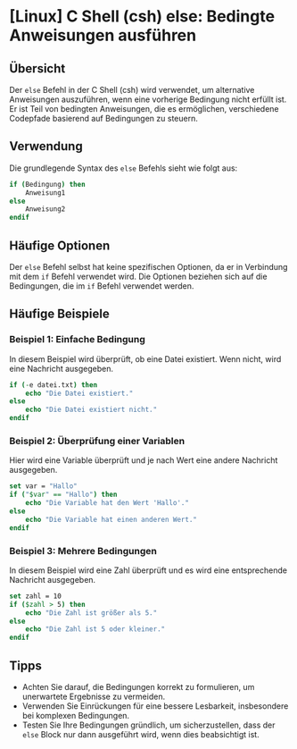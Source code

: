 # [Linux] C Shell (csh) else: Bedingte Anweisungen ausführen

## Übersicht
Der `else` Befehl in der C Shell (csh) wird verwendet, um alternative Anweisungen auszuführen, wenn eine vorherige Bedingung nicht erfüllt ist. Er ist Teil von bedingten Anweisungen, die es ermöglichen, verschiedene Codepfade basierend auf Bedingungen zu steuern.

## Verwendung
Die grundlegende Syntax des `else` Befehls sieht wie folgt aus:

```csh
if (Bedingung) then
    Anweisung1
else
    Anweisung2
endif
```

## Häufige Optionen
Der `else` Befehl selbst hat keine spezifischen Optionen, da er in Verbindung mit dem `if` Befehl verwendet wird. Die Optionen beziehen sich auf die Bedingungen, die im `if` Befehl verwendet werden.

## Häufige Beispiele

### Beispiel 1: Einfache Bedingung
In diesem Beispiel wird überprüft, ob eine Datei existiert. Wenn nicht, wird eine Nachricht ausgegeben.

```csh
if (-e datei.txt) then
    echo "Die Datei existiert."
else
    echo "Die Datei existiert nicht."
endif
```

### Beispiel 2: Überprüfung einer Variablen
Hier wird eine Variable überprüft und je nach Wert eine andere Nachricht ausgegeben.

```csh
set var = "Hallo"
if ("$var" == "Hallo") then
    echo "Die Variable hat den Wert 'Hallo'."
else
    echo "Die Variable hat einen anderen Wert."
endif
```

### Beispiel 3: Mehrere Bedingungen
In diesem Beispiel wird eine Zahl überprüft und es wird eine entsprechende Nachricht ausgegeben.

```csh
set zahl = 10
if ($zahl > 5) then
    echo "Die Zahl ist größer als 5."
else
    echo "Die Zahl ist 5 oder kleiner."
endif
```

## Tipps
- Achten Sie darauf, die Bedingungen korrekt zu formulieren, um unerwartete Ergebnisse zu vermeiden.
- Verwenden Sie Einrückungen für eine bessere Lesbarkeit, insbesondere bei komplexen Bedingungen.
- Testen Sie Ihre Bedingungen gründlich, um sicherzustellen, dass der `else` Block nur dann ausgeführt wird, wenn dies beabsichtigt ist.
